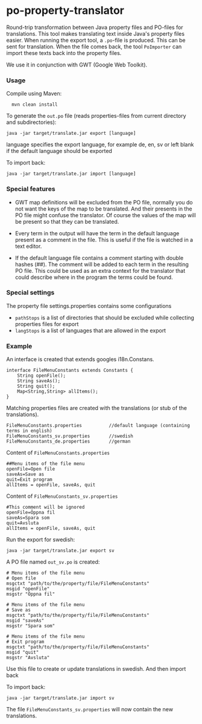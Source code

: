 po-property-translator
======================

Round-trip transformation between Java property files and PO-files for translations. 
This tool makes translating text inside Java's property files easier.
When running the export tool, a `.po`-file is produced. This can be sent for translation.
When the file comes back, the tool `PoImporter` can import these texts back into the property files.

We use it in conjunction with GWT (Google Web Toolkit).

### Usage

Compile using Maven:
```shell
  mvn clean install
```

To generate the `out.po` file (reads properties-files from current directory and subdirectories):
```shell
java -jar target/translate.jar export [language]
```
language specifies the export language, for example de, en, sv or left blank if the default language should be exported

To import back:
```shell
java -jar target/translate.jar import [language]
```

### Special features
* GWT map definitions will be excluded from the PO file, normally you do not want the keys of the map to be translated.
And their presents in the PO file might confuse the translator. Of course the values of the map will be present so that
they can be translated.

* Every term in the output will have the term in the default language present as a comment in the file. This is useful
if the file is watched in a text editor.

* If the default language file contains a comment starting with double hashes (\#\#). The comment will be added to
each term in the resulting PO file. This could be used as an extra context for the translator that could describe where
in the program the terms could be found.

### Special settings
The property file settings.properties contains some configurations
* `pathStops` is a list of directories that should be excluded while collecting properties files for export
* `langStops` is a list of languages that are allowed in the export

### Example

An interface is created that extends googles i18n.Constans.
```
interface FileMenuConstants extends Constants {
    String openFile();
    String saveAs();
    String quit();
    Map<String,String> allItems();
}
```

Matching properties files are created with the translations (or stub of the translations).
```
FileMenuConstants.properties          //default language (containing terms in english)
FileMenuConstants_sv.properties       //swedish
FileMenuConstants_de.properties       //german
```

Content of `FileMenuConstants.properties`
```
##Menu items of the file menu
openFile=Open file
saveAs=Save as
quit=Exit program
allItems = openFile, saveAs, quit
```

Content of `FileMenuConstants_sv.properties`
```
#This comment will be ignored
openFile=Öppna fil
saveAs=Spara som
quit=Avsluta
allItems = openFile, saveAs, quit
```

Run the export for swedish:
```shell
java -jar target/translate.jar export sv
```

A PO file named `out_sv.po` is created:
```
# Menu items of the file menu
# Open file
msgctxt "path/to/the/property/file/FileMenuConstants"
msgid "openFile"
msgstr "Öppna fil"

# Menu items of the file menu
# Save as
msgctxt "path/to/the/property/file/FileMenuConstants"
msgid "saveAs"
msgstr "Spara som"

# Menu items of the file menu
# Exit program
msgctxt "path/to/the/property/file/FileMenuConstants"
msgid "quit"
msgstr "Avsluta"
```

Use this file to create or update translations in swedish. And then import back

To import back:
```shell
java -jar target/translate.jar import sv
```

The file `FileMenuConstants_sv.properties` will now contain the new translations.



